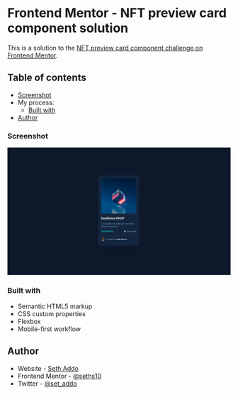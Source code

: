 # Frontend Mentor - NFT preview card component solution

This is a solution to the [NFT preview card component challenge on Frontend Mentor](https://www.frontendmentor.io/challenges/nft-preview-card-component-SbdUL_w0U).

## Table of contents

- [Screenshot](#screenshot)
- My process:
  - [Built with](#built-with)
- [Author](#author)

### Screenshot

![Screenshot](images/screenshot.png)

### Built with

- Semantic HTML5 markup
- CSS custom properties
- Flexbox
- Mobile-first workflow

## Author

- Website - [Seth Addo](https://seths10.github.io/main-portfolio/)
- Frontend Mentor - [@seths10](https://www.frontendmentor.io/profile/seths10)
- Twitter - [@set_addo](https://www.twitter.com/set_addo)
